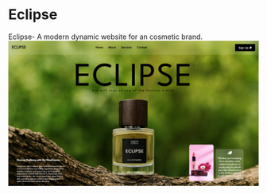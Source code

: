 # Eclipse
Eclipse- A modern dynamic website for an cosmetic brand.
![image info](https://github.com/codewithSAUMADIP/Eclipse/blob/7a4995f180b4c7c3c4b43c52eb45ebd0b355ddc3/Landing%20Page%20-%20Avast%20Secure%20Browser%2001-04-2025%2015_13_35.png)
